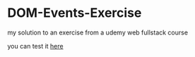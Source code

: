 # DOM-Events-Exercise
my solution to an exercise from a udemy web fullstack course

you can test it [here](https://lucaskc.github.io/DOM-Events-Exercise/)
